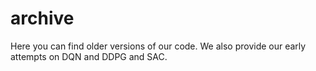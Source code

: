 # archive 

Here you can find older versions of our code.
We also provide our early attempts on DQN and DDPG and SAC. 
